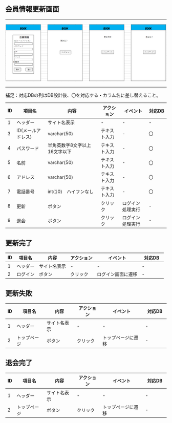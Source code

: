 ## 会員情報更新画面
*****
<img src="img/kaiinzyouhou.png" width="1000">

*****
補足：対応DBの列はDB設計後、〇を対応する・カラム名に差し替えること。

| ID | 項目名 | 内容 | アクション | イベント | 対応DB　|
|----|------|-----|-----------|----------|--------|
|1   |ヘッダー |サイト名表示|-    |-         |-       |
|3   |ID(メールアドレス)|varchar(50)|テキスト入力|-        |〇      |
|4   |パスワード  |半角英数字8文字以上16文字以下|テキスト入力|-         |〇      |
|5   |名前  |varchar(50)|テキスト入力|-         |〇      |
|6   |アドレス|varchar(50)|テキスト入力|-         |〇      |
|7   |電話番号 |int(10)　ハイフンなし|テキスト入力|-         |〇      |
|8   |更新|ボタン|クリック|ログイン処理実行|-|
|9   |退会|ボタン|クリック|ログイン処理実行|-|

## 更新完了
| ID | 項目名 | 内容 | アクション | イベント | 対応DB　|
|----|------|-----|-----------|----------|--------|
|1   |ヘッダー |サイト名表示|-    |-         |-       |
|2   |ログイン|ボタン|クリック|ログイン画面に遷移|-|

## 更新失敗
| ID | 項目名 | 内容 | アクション | イベント | 対応DB　|
|----|------|-----|-----------|----------|--------|
|1   |ヘッダー |サイト名表示|-    |-         |-       |
|2   |トップページ|ボタン|クリック|トップページに遷移|-|

## 退会完了
| ID | 項目名 | 内容 | アクション | イベント | 対応DB　|
|----|------|-----|-----------|----------|--------|
|1   |ヘッダー |サイト名表示|-    |-         |-       |
|2   |トップページ|ボタン|クリック|トップページに遷移|-|
